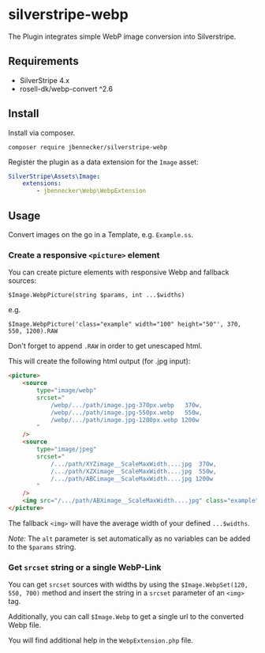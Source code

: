 # silverstripe-webp

The Plugin integrates simple WebP image conversion into Silverstripe.

## Requirements

-   SilverStripe 4.x
-   rosell-dk/webp-convert ^2.6

## Install

Install via composer.

`composer require jbennecker/silverstripe-webp`

Register the plugin as a data extension for the `Image` asset:

```yaml
SilverStripe\Assets\Image:
    extensions:
        - jbennecker\Webp\WebpExtension
```

## Usage

Convert images on the go in a Template, e.g. `Example.ss`.

### Create a responsive `<picture>` element

You can create picture elements with responsive Webp and fallback sources:

`$Image.WebpPicture(string $params, int ...$widths)`

e.g.

`$Image.WebpPicture('class="example" width="100" height="50"', 370, 550, 1200).RAW`

Don't forget to append `.RAW` in order to get unescaped html.

This will create the following html output (for .jpg input):

```html
<picture>
    <source
        type="image/webp"
        srcset="
            /webp/.../path/image.jpg-370px.webp   370w,
            /webp/.../path/image.jpg-550px.webp   550w,
            /webp/.../path/image.jpg-1200px.webp 1200w
        "
    />
    <source
        type="image/jpeg"
        srcset="
            /.../path/XYZimage__ScaleMaxWidth....jpg  370w,
            /.../path/XZXimage__ScaleMaxWidth....jpg  550w,
            /.../path/ABCimage__ScaleMaxWidth....jpg 1200w
        "
    />
    <img src="/.../path/ABXimage__ScaleMaxWidth....jpg" class="example" width="100" height="50" alt="[$Image.Title]" />
</picture>
```

The fallback `<img>` will have the average width of your defined `...$widths`.

_Note:_ The `alt` parameter is set automatically as no variables can be added to the `$params` string.

### Get `srcset` string or a single WebP-Link

You can get `srcset` sources with widths by using the `$Image.WebpSet(120, 550, 700)` method and insert the string in a `srcset` parameter of an `<img>` tag.

Additionally, you can call `$Image.Webp` to get a single url to the converted Webp file.

You will find additional help in the `WebpExtension.php` file.

